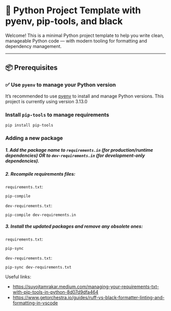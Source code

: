 # 🐍 Python Project Template with pyenv, pip-tools, and black

Welcome! This is a minimal Python project template to help you write clean, manageable Python code — with modern tooling for formatting and dependency management.

---

## 📦 Prerequisites

### ✅ Use `pyenv` to manage your Python version

It’s recommended to use [pyenv](https://github.com/pyenv/pyenv) to install and manage Python versions. This project is currently using version 3.13.0

### Install `pip-tools` to manage requirements

```
pip install pip-tools
```

### Adding a new package

##### 1. Add the package name to `requirements.in` (for production/runtime dependencies) OR to `dev-requirements.in` (for development-only dependencies).

##### 2. Recompile requirements files:

`requirements.txt`:

```
pip-compile
```

`dev-requirements.txt`:

```
pip-compile dev-requirements.in
```

##### 3. Install the updated packages and remove any obsolete ones:

`requirements.txt`:

```
pip-sync
```

`dev-requirements.txt`:

```
pip-sync dev-requirements.txt
```

Useful links:

- https://suyojtamrakar.medium.com/managing-your-requirements-txt-with-pip-tools-in-python-8d07d9dfa464
- https://www.getorchestra.io/guides/ruff-vs-black-formatter-linting-and-formatting-in-vscode
